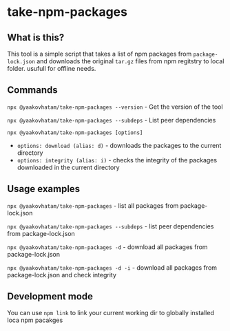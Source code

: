 # take-npm-packages

## What is this?
This tool is a simple script that takes a list of npm packages from `package-lock.json` and downloads the original `tar.gz` files from npm regitstry to local folder. usufull for offline needs.

## Commands

`npx @yaakovhatam/take-npm-packages --version` - Get the version of the tool

`npx @yaakovhatam/take-npm-packages --subdeps` - List peer dependencies

`npx @yaakovhatam/take-npm-packages [options]`
- `options: download (alias: d)` - downloads the packages to the current directory
- `options: integrity (alias: i)` - checks the integrity of the packages downloaded in the current directory

## Usage examples

`npx @yaakovhatam/take-npm-packages` - list all packages from package-lock.json

`npx @yaakovhatam/take-npm-packages --subdeps` - list peer dependencies from package-lock.json

`npx @yaakovhatam/take-npm-packages -d` - download all packages from package-lock.json

`npx @yaakovhatam/take-npm-packages -d -i` - download all packages from package-lock.json and check integrity


## Development mode
You can use `npm link` to link your current working dir to globally installed loca npm pacakges